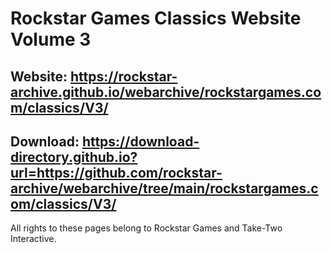 # Rockstar Games Classics Website Volume 3
## Website: https://rockstar-archive.github.io/webarchive/rockstargames.com/classics/V3/

## Download: https://download-directory.github.io?url=https://github.com/rockstar-archive/webarchive/tree/main/rockstargames.com/classics/V3/


All rights to these pages belong to Rockstar Games and Take-Two Interactive.

